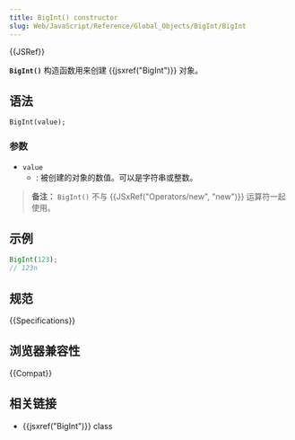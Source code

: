 ```yaml
---
title: BigInt() constructor
slug: Web/JavaScript/Reference/Global_Objects/BigInt/BigInt
---
```


{{JSRef}}

**`BigInt()`** 构造函数用来创建 {{jsxref("BigInt")}} 对象。

## 语法

```plain
BigInt(value);
```

### 参数

- `value`
  - : 被创建的对象的数值。可以是字符串或整数。

> **备注：** `BigInt()` 不与 {{JSxRef("Operators/new", "new")}} 运算符一起使用。

## 示例

```js
BigInt(123);
// 123n
```

## 规范

{{Specifications}}

## 浏览器兼容性

{{Compat}}

## 相关链接

- {{jsxref("BigInt")}} class
